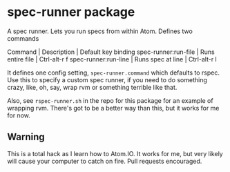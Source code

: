 # spec-runner package

A spec runner. Lets you run specs from within Atom. Defines two commands

Command               | Description       | Default key binding
spec-runner:run-file  | Runs entire file  | Ctrl-alt-r f
spec-runner:run-line  | Runs spec at line | Ctrl-alt-r l

It defines one config setting, `spec-runner.command` which defaults to rspec.
Use this to specify a custom spec runner, if you need to do something crazy, like,
oh, say, wrap rvm or something terrible like that.

Also, see `rspec-runner.sh` in the repo for this package for an example of
wrapping rvm. There's got to be a better way than this, but it works for me
for now.

## Warning

This is a total hack as I learn how to Atom.IO. It works for me, but very likely
will cause your computer to catch on fire. Pull requests encouraged.
